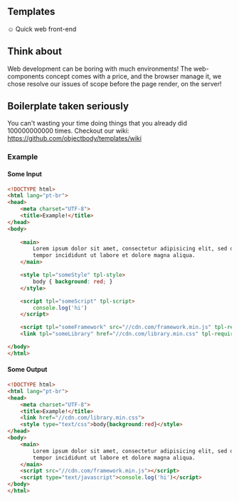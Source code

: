 ## Templates
:relaxed: Quick web front-end

## Think about
Web development can be boring with much environments! The web-components concept comes with a price, and the browser manage it, we chose resolve our issues of scope before the page render, on the server!

## Boilerplate taken seriously
You can't wasting your time doing things that you already did 100000000000 times. 
Checkout our wiki: https://github.com/objectbody/templates/wiki

### Example

#### Some Input

```html
<!DOCTYPE html>
<html lang="pt-br">
<head>
	<meta charset="UTF-8">
	<title>Example!</title>
</head>
<body>
	
	<main>
		Lorem ipsum dolor sit amet, consectetur adipisicing elit, sed do eiusmod
		tempor incididunt ut labore et dolore magna aliqua.
	</main>

	<style tpl="someStyle" tpl-style>
		body { background: red; }
	</style>

	<script tpl="someScript" tpl-script>
		console.log('hi')
	</script>

	<script tpl="someFramework" src="//cdn.com/framework.min.js" tpl-require></script>
	<link tpl="someLibrary" href="//cdn.com/library.min.css" tpl-require>

</body>
</html>
```

#### Some Output

```html
<!DOCTYPE html>
<html lang="pt-br">
<head>
	<meta charset="UTF-8">
	<title>Example!</title>
	<link href="//cdn.com/library.min.css">
	<style type="text/css">body{background:red}</style>
</head>
<body>
	<main>
		Lorem ipsum dolor sit amet, consectetur adipisicing elit, sed do eiusmod
		tempor incididunt ut labore et dolore magna aliqua.
	</main>
	<script src="//cdn.com/framework.min.js"></script>
	<script type="text/javascript">console.log('hi')</script>
</body>
</html>
```
